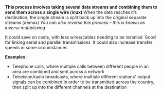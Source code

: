**This process involves taking several data streams and combining them to send them across a single wire (mux)** When the data reaches it’s destination, the single stream is split back up into the original separate streams (demux)
*You can also reverse this process – this is known as inverse multiplexing*

It could save on costs, with less wires/cables needing to be installed 
Good for linking serial and parallel transmissions 
It could also increase transfer speeds in some circumstances

**Examples :**
- Telephone calls, where multiple calls between different people in an area are combined and sent across a network
- Television/radio broadcasts, where multiple different stations' output signals can be combined in order to be transmitted across the country, then split up into the different channels at the destination